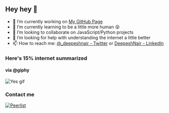 ## Hey hey 👋

- 🔭 I’m currently working on [My GitHub Page](http://hybridx.github.io/)
- 🌱 I’m currently learning to be a little more human 😝
- 👯 I’m looking to collaborate on JavaScript/Python projects 
- 🤔 I’m looking for help with understanding the internet a little better
- 📫 How to reach me: [@_deepeshnair - Twitter](https://twitter.com/_deepeshnair) or [DeepeshNair - LinkedIn](https://www.linkedin.com/in/hybridx/)


### Here's 15% internet summarized 
#### via @giphy
![Yes gif](https://media3.giphy.com/media/l6Td5sKDNmDGU/giphy.gif)


### Contact me
[![Peerlist](https://github-readme-badge.peerlist.io/api/hybridx?style=plastic)](https://peerlist.io/hybridx)
